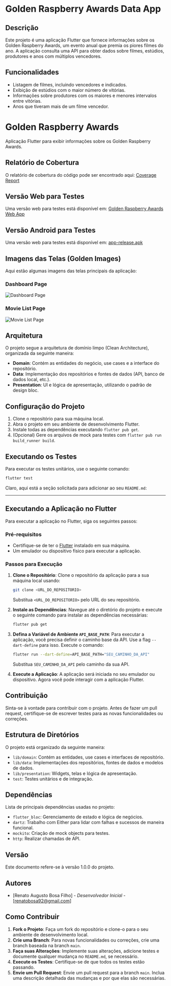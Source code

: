 # Golden Raspberry Awards Data App

## Descrição

Este projeto é uma aplicação Flutter que fornece informações sobre os Golden Raspberry Awards, um evento anual que premia os piores filmes do ano. A aplicação consulta uma API para obter dados sobre filmes, estúdios, produtores e anos com múltiplos vencedores.

## Funcionalidades

- Listagem de filmes, incluindo vencedores e indicados.
- Exibição de estúdios com o maior número de vitórias.
- Informações sobre produtores com os maiores e menores intervalos entre vitórias.
- Anos que tiveram mais de um filme vencedor.

# Golden Raspberry Awards

Aplicação Flutter para exibir informações sobre os Golden Raspberry Awards.

## Relatório de Cobertura

O relatório de cobertura do código pode ser encontrado aqui: [Coverage Report](https://golden-raspberry-awards.web.app/coverage/)

## Versão Web para Testes

Uma versão web para testes está disponível em: [Golden Raspberry Awards Web App](https://golden-raspberry-awards.web.app/)

## Versão Android para Testes

Uma versão web para testes está disponível em: [app-release.apk](https://github.com/RBSoftwareBR/movie_texo/releases/download/1.0.0/app-release.apk)

## Imagens das Telas (Golden Images)

Aqui estão algumas imagens das telas principais da aplicação:

### Dashboard Page

![Dashboard Page](https://golden-raspberry-awards.web.app/goldens/dashboard_page_default.png)

### Movie List Page

![Movie List Page](https://golden-raspberry-awards.web.app/goldens/movie_list_page.png)

## Arquitetura

O projeto segue a arquitetura de domínio limpo (Clean Architecture), organizada da seguinte maneira:

- **Domain**: Contém as entidades do negócio, use cases e a interface do repositório.
- **Data**: Implementação dos repositórios e fontes de dados (API, banco de dados local, etc.).
- **Presentation**: UI e lógica de apresentação, utilizando o padrão de design bloc.

## Configuração do Projeto

1. Clone o repositório para sua máquina local.
2. Abra o projeto em seu ambiente de desenvolvimento Flutter.
3. Instale todas as dependências executando `flutter pub get`.
4. (Opcional) Gere os arquivos de mock para testes com `flutter pub run build_runner build`.

## Executando os Testes

Para executar os testes unitários, use o seguinte comando:

```bash
flutter test
```

Claro, aqui está a seção solicitada para adicionar ao seu `README.md`:

---

## Executando a Aplicação no Flutter

Para executar a aplicação no Flutter, siga os seguintes passos:

### Pré-requisitos
- Certifique-se de ter o [Flutter](https://flutter.dev/) instalado em sua máquina.
- Um emulador ou dispositivo físico para executar a aplicação.

### Passos para Execução

1. **Clone o Repositório**:
   Clone o repositório da aplicação para a sua máquina local usando:
   ```bash
   git clone <URL_DO_REPOSITORIO>
   ```
   Substitua `<URL_DO_REPOSITORIO>` pelo URL do seu repositório.

2. **Instale as Dependências**:
   Navegue até o diretório do projeto e execute o seguinte comando para instalar as dependências necessárias:
   ```bash
   flutter pub get
   ```

3. **Defina a Variável de Ambiente `API_BASE_PATH`**:
   Para executar a aplicação, você precisa definir o caminho base da API. Use a flag `--dart-define` para isso. Execute o comando:
   ```bash
   flutter run --dart-define=API_BASE_PATH="SEU_CAMINHO_DA_API"
   ```
   Substitua `SEU_CAMINHO_DA_API` pelo caminho da sua API.

4. **Execute a Aplicação**:
   A aplicação será iniciada no seu emulador ou dispositivo. Agora você pode interagir com a aplicação Flutter.

## Contribuição

Sinta-se à vontade para contribuir com o projeto. Antes de fazer um pull request, certifique-se de escrever testes para as novas funcionalidades ou correções.

## Estrutura de Diretórios

O projeto está organizado da seguinte maneira:

- `lib/domain`: Contém as entidades, use cases e interfaces de repositório.
- `lib/data`: Implementações dos repositórios, fontes de dados e modelos de dados.
- `lib/presentation`: Widgets, telas e lógica de apresentação.
- `test`: Testes unitários e de integração.

## Dependências

Lista de principais dependências usadas no projeto:

- `flutter_bloc`: Gerenciamento de estado e lógica de negócios.
- `dartz`: Trabalho com Either para lidar com falhas e sucessos de maneira funcional.
- `mockito`: Criação de mock objects para testes.
- `http`: Realizar chamadas de API.

## Versão

Este documento refere-se à versão 1.0.0 do projeto.

## Autores

- [Renato Augusto Bosa Filho] - *Desenvolvedor Inicial* - [renatobosa92@gmail.com]

## Como Contribuir

1. **Fork o Projeto**: Faça um fork do repositório e clone-o para o seu ambiente de desenvolvimento local.
2. **Crie uma Branch**: Para novas funcionalidades ou correções, crie uma branch baseada na branch `main`.
3. **Faça suas Alterações**: Implemente suas alterações, adicione testes e documente qualquer mudança no `README.md`, se necessário.
4. **Execute os Testes**: Certifique-se de que todos os testes estão passando.
5. **Envie um Pull Request**: Envie um pull request para a branch `main`. Inclua uma descrição detalhada das mudanças e por que elas são necessárias.
